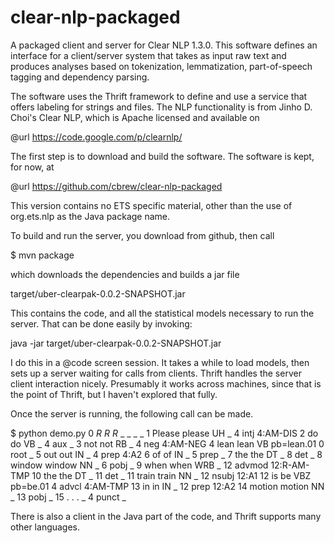 clear-nlp-packaged
==================

A packaged client and server for Clear NLP 1.3.0. This software defines an interface for a client/server system that takes as input raw text and produces analyses based on tokenization, lemmatization, part-of-speech tagging and dependency parsing. 

The software uses the Thrift framework to define and use a service that offers labeling for strings and files. The NLP functionality is from Jinho D. Choi's Clear NLP, which is Apache licensed and available on 

@url https://code.google.com/p/clearnlp/

The first step is to download and build the software. The software is kept, for now, at 

@url https://github.com/cbrew/clear-nlp-packaged

This version contains no ETS specific material, other than the use of org.ets.nlp as the Java package name.

To build and run the server, you download from github, then call

$ mvn package

which downloads the dependencies and builds a jar file 

target/uber-clearpak-0.0.2-SNAPSHOT.jar

This contains the code, and all the statistical models necessary to run the
server. That can be done easily by invoking:

java -jar target/uber-clearpak-0.0.2-SNAPSHOT.jar

I do this in a @code screen session. It takes a while to load models, then sets
up a server waiting for calls from clients. Thrift handles the server client interaction nicely. Presumably it works across machines, since that is the point of Thrift, but I haven't explored that fully.


Once the server is running, the following call can be made.

$ python demo.py
0       _R_     _R_     _R_     _       _       _       _
1       Please  please  UH      _       4       intj    4:AM-DIS
2       do      do      VB      _       4       aux     _
3       not     not     RB      _       4       neg     4:AM-NEG
4       lean    lean    VB      pb=lean.01      0       root    _
5       out     out     IN      _       4       prep    4:A2
6       of      of      IN      _       5       prep    _
7       the     the     DT      _       8       det     _
8       window  window  NN      _       6       pobj    _
9       when    when    WRB     _       12      advmod  12:R-AM-TMP
10      the     the     DT      _       11      det     _
11      train   train   NN      _       12      nsubj   12:A1
12      is      be      VBZ     pb=be.01        4       advcl   4:AM-TMP
13      in      in      IN      _       12      prep    12:A2
14      motion  motion  NN      _       13      pobj    _
15      .       .       .       _       4       punct   _

There is also a client in the Java part of the code, and Thrift supports many other languages.